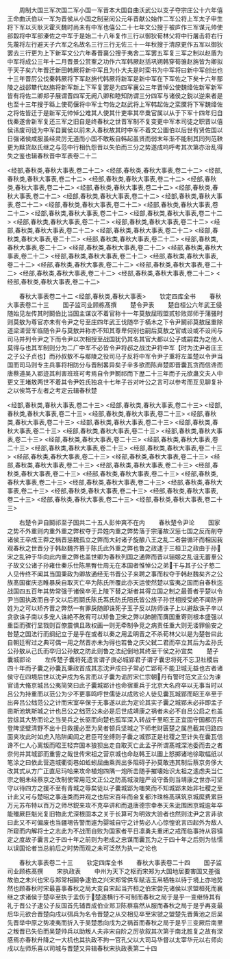 <!-- { "loadSidebar": true } -->
　　周制大国三军次国二军小国一军晋本大国自曲沃武公以支子夺宗庄公十六年僖王命曲沃伯以一军为晋侯从小国之制至闵公元年晋献公始作二军公将上军太子申生将下军以灭耿灭霍灭魏时尚未有中军也僖公二十七年文公搜于被庐作三军谋元帅使郤縠将中军郤溱佐之中军于是始二十八年复作三行以御狄荀林父将中行屠击将右行先蔑将左行避天子六军之名故名三行三行无佐三十一年秋搜于清原更作五军以御狄罢去三行更为上下新军文公六年春晋襄公搜于夷舍二军罢五军复三军之制以赵盾为中军将成公三年十二月晋景公赏鞌之功作六军韩厥赵括巩朔韩穿荀骓赵旃皆为卿拟于天子矣六年晋迁新田韩厥将新中军且为仆大夫是时栾书为中军将曰新中军创出也十三年晋厉公伐秦韩厥将下军赵旃代韩厥将新军是新中军在下军佐之下矣十六年鄢陵之战郤犨代赵旃将新军新上下军复罢是为四军襄公三年晋悼公使魏绛佐新军新军皆有将佐二卿郑子展谓晋四军无阙八卿和睦知防谓三分四军与诸侯之鋭以逆来者是也至十三年搜于緜上使荀偃将中军士匄佐之赵武将上军韩起佐之栾黡将下军魏绛佐之将佐皆迁于是新军无帅悼公难其人使其什吏率其卒乗官属以从于下军十四年归自伐秦遂舎新军复还三军之旧自是终春秋之世晋军制不复变更中军本司徒之职晋以僖侯讳废司徒为中军自翼侯以前未入春秋故其时中军不着文公圗伯以后世有贤佐国以日强诸侯咸服虽经灵厉无道而小国不敢叛自韩起虽贤而弱末年渐不能制其同列范鞅更为黩货赵氏继之与范中行相仇怨晋以失伯而三分之势遂成呜呼考其次第亦治乱得失之鉴也辑春秋晋中军表卷二十二

<经部,春秋类,春秋大事表,卷二十二>
<经部,春秋类,春秋大事表,卷二十二>
<经部,春秋类,春秋大事表,卷二十二>
<经部,春秋类,春秋大事表,卷二十二>
<经部,春秋类,春秋大事表,卷二十二>
<经部,春秋类,春秋大事表,卷二十二>
<经部,春秋类,春秋大事表,卷二十二>
<经部,春秋类,春秋大事表,卷二十二>
<经部,春秋类,春秋大事表,卷二十二>
<经部,春秋类,春秋大事表,卷二十二>
<经部,春秋类,春秋大事表,卷二十二>
<经部,春秋类,春秋大事表,卷二十二>
<经部,春秋类,春秋大事表,卷二十二>
<经部,春秋类,春秋大事表,卷二十二>
<经部,春秋类,春秋大事表,卷二十二>
<经部,春秋类,春秋大事表,卷二十二>
<经部,春秋类,春秋大事表,卷二十二>
<经部,春秋类,春秋大事表,卷二十二>
<经部,春秋类,春秋大事表,卷二十二>
<经部,春秋类,春秋大事表,卷二十二>
<经部,春秋类,春秋大事表,卷二十二>
<经部,春秋类,春秋大事表,卷二十二>
<经部,春秋类,春秋大事表,卷二十二>
<经部,春秋类,春秋大事表,卷二十二>
<经部,春秋类,春秋大事表,卷二十二>
<经部,春秋类,春秋大事表,卷二十二>
<经部,春秋类,春秋大事表,卷二十二>
<经部,春秋类,春秋大事表,卷二十二>
<经部,春秋类,春秋大事表,卷二十二>

　　春秋大事表卷二十二
<经部,春秋类,春秋大事表>
　　钦定四库全书
　　春秋大事表卷二十三
　　国子监司业顾栋髙撰
　　楚令尹表
　　楚自桓公六年武王侵随始见左传其时鬭伯比当国主谋议不着官称十一年莫敖屈瑕盟贰轸败郧师于蒲骚时则莫敖为尊官亦未有令尹之号至庄四年武王伐随卒于樠木之下令尹鬭祁莫敖屈重除道梁溠营军临随令尹与莫敖并称亦不知其尊卑何别也嗣后莫敖之官或设或不设间与司马并列令尹之下而令尹以次相授至战国犹仍其名其官大都以公子或嗣君为之他人莫得与也其军制则分为二广中军不必皆令尹将邲之战沈尹将中军【时为沈尹者庄王之子公子贞也】而孙叔敖不与鄢陵之役司马子反将中军令尹子重将左盖楚以令尹当国而司马则专主兵事将相防分与晋制畧异矣子辛多欲而陈弃楚即晋囊瓦贪而信谗而唐蔡道吴入郢迹其利害班班可考焉自令尹鬭祁而下歴二十三年而子元欲蛊文夫人中更文王堵敖两世不着其令尹姓氏独哀十七年子谷对叶公之言可以参考而互见聊复补之以俟笃于左者之考定云辑春秋楚

<经部,春秋类,春秋大事表,卷二十三>
<经部,春秋类,春秋大事表,卷二十三>
<经部,春秋类,春秋大事表,卷二十三>
<经部,春秋类,春秋大事表,卷二十三>
<经部,春秋类,春秋大事表,卷二十三>
<经部,春秋类,春秋大事表,卷二十三>
<经部,春秋类,春秋大事表,卷二十三>
<经部,春秋类,春秋大事表,卷二十三>
<经部,春秋类,春秋大事表,卷二十三>
<经部,春秋类,春秋大事表,卷二十三>
<经部,春秋类,春秋大事表,卷二十三>
<经部,春秋类,春秋大事表,卷二十三>
<经部,春秋类,春秋大事表,卷二十三>
<经部,春秋类,春秋大事表,卷二十三>
<经部,春秋类,春秋大事表,卷二十三>
<经部,春秋类,春秋大事表,卷二十三>
<经部,春秋类,春秋大事表,卷二十三>
<经部,春秋类,春秋大事表,卷二十三>
<经部,春秋类,春秋大事表,卷二十三>
<经部,春秋类,春秋大事表,卷二十三>
<经部,春秋类,春秋大事表,卷二十三>
<经部,春秋类,春秋大事表,卷二十三>
<经部,春秋类,春秋大事表,卷二十三>
<经部,春秋类,春秋大事表,卷二十三>
<经部,春秋类,春秋大事表,卷二十三>
<经部,春秋类,春秋大事表,卷二十三>

　　右楚令尹自鬭祁至子国共二十五人彭仲爽不在内
　　春秋楚令尹论
　　国家之势不外重则内重外重之弊权夺于异姓内重之弊势落于宗藩故汉惩七国之反而削夺诸侯王卒成王莽之祸晋惩魏孤立之弊而大封诸子旋酿八王之乱二者尝循环而相因我观春秋之世晋分于韩赵魏齐篡于陈氏此外重之弊也鲁之政逮于三桓卫之政由于孙宋之乱钟于华向此内重之弊也盖世卿为春秋列国之通弊而晋以骊姬之乱诅无蓄羣公子故文公诸子孙雍仕秦乐仕陈黒臀仕周无在本国者惟悼公之弟干与其子公子憗二人见传终不闻其当国秉政为卿故通经无书晋公子来聘之事而权夺于韩赵魏矣齐之公族髙国崔庆恣睢暴戾自取灭亡卒为陈氏所覆此亦天运使然楚以蛮夷之国而自春秋迄战国四五百年其势常强于诸侯卒无上陵下替之渐者其得立国之制之最善者乎楚以令尹当国执政而自子文以后若鬬氏陈氏蒍氏防氏阳氏皆公族子孙世相授受絶不闻防异姓为之可以矫齐晋之弊然一有罪戾随即诛死子玉子反以防师诛子上以避敌诛子辛以贪欲诛子南以多宠人诛絶不赦宥可以矫鲁卫宋之弊以肺腑而膺国重寄则根本盛强以重臣而骤行显戮则百僚震惧且政权画一则无牵制争竞之病责任重大则无诿罪偷安之咎楚之国法行而纲纪立于是乎在或者以秦之用孟眀晋之不杀荀林父以是为楚咎曰此自朝廷宥过之典可偶一用之然晋亦未为得也若鲁之庆父弑二君而卒立其后为孟孙氏公孙敖从己氏而卒归公孙敖之防此则鲁之法纪倒地其终至干侯之孙宜矣
　　楚子囊城郢论
　　左传楚子囊将死遗言谓子庚必城郢君子谓子囊忠将死不忘卫社稷后四十年而子囊之孙囊瓦秉政首成其志沈尹戍曰子常必亡郢苟不能卫城无益也古者诸侯守在四境后世以沈尹戍为名言而以子囊为诟厉宋仁宗朝丹有警时范文正公为谏官请大脩京城吕公夷简笑曰此子囊城郢计也命宿重兵于北京大名府卒以无事当时以吕公为持重而以范公为少不更事鸣呼世儒徒以成败论人徒见囊瓦城郢而昭王卒至于出奔吕公绌范公之计而宋室卒保于无事遂以此为定论其实子囊之城郢未必非即孟子凿斯池筑斯城之计也吕公之绌范公未必是后世成靖康之祸者未必不自吕公启之也盖尝综其大势而论之当吴兵之长驱而向楚也孤军深入转战千里昭王正宜固守国都厉兵登陴坚壁清野不出十日救援必至为吴者顿兵坚城之下师老财匮楚之属邑截其归路四面夹攻此时如虎入陷阱阖闾之君臣可坐缚则子囊之城郢正是社稷之至计失在囊瓦信谗不仁人心离叛而昭王轻弃国本狼狈出走自取灭亡此孟子所谓髙城深池委而去之者奈何并其城郢而重訾之哉世传宋祖之营京城也命赵韩王以圗上怒掷诸地徐取幅纸以笔涂之曰依此营造城衢街巷如蚯蚓屈曲乘舆出多阻碍子孙莫敢违其制后蔡京务侈大改其式从方广正直尼玛哈来攻命植炮四隅一炮所击随手摧壊始识太祖之逺虑夫当仁宗之朝未经蔡京之改制使常用范文正公之防髙城浚隍严设守备则当靖康之世亦可坚守以待四方之援不至有青城之辱矣徒以子囊城郢为嗤笑而不知城郢未始非社稷之至计此又可与楚昭之事连类而并观之也后宋百年而金复都汴珠格髙琪筑京城縻费累巨万元苏布特以百万之师尽鋭来攻不克卒讲和而退唐德宗幸奉天朱泚围困京城逾年卒能殱厥巨魁光复旧物此尤深根固本之关于长算可为明效大验者也然则沈尹之言非欤曰此又不可偏废也当疆埸告警而遽为婴城自守之计势必人心惊惶讹言四起外为敌人所窥而内解将士之志此为不战而自败为国家者平日凛勇夫重闭之戒而临事持从容镇定之度故子囊言之于四十年之前则为老成之忠谋而囊瓦为之于四十年之后则为怯懦以误国论者当总前后之时势而观之未可泛然为执一之论也

　　春秋大事表卷二十三
　　钦定四库全书
　　春秋大事表卷二十四
　　国子监司业顾栋髙撰
　　宋执政表
　　中州为天下之枢而宋郑为大国地居要害国又差强故伯之未兴也宋与郑常相鬬争逮伯之兴宋郑常供车赋洁玉帛牺牲以待于境上亦地势然也顾春秋时宋最喜事春秋之局大变自宋起当齐桓之伯宋尝先诸侯以求盟桓死而襄继之求诸侯于楚卒至执于盂伤于楚遂横行不可制而春秋之局于是乎一变继恃其有礼于晋公子逮公子反国首先辅晋成伯业郑卫陈蔡翕然从服而春秋之局于是乎再变最后华元欲合晋楚向戌以弭兵为名令晋楚之从交相见卒至宋虢之盟楚先晋黄池之后吴先晋举中原之势凌夷而折入于吴楚悉向戌为之祸首而春秋之局于是乎三变厥后南里之叛晋已失伯而吴楚帅兵以助叛人夫非宋自阶之厉欤叙其次第于南北胜复之故有深感焉亦春秋升降之一大机也其执政不拘一官孔父以大司马华督以太宰华元以右师向戌以左师乐喜以司城与晋楚又异辑春秋宋执政表第二十四

